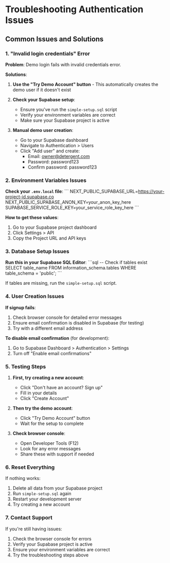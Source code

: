 # Troubleshooting Authentication Issues

## Common Issues and Solutions

### 1. "Invalid login credentials" Error

**Problem**: Demo login fails with invalid credentials error.

**Solutions**:
1. **Use the "Try Demo Account" button** - This automatically creates the demo user if it doesn't exist
2. **Check your Supabase setup**:
   - Ensure you've run the `simple-setup.sql` script
   - Verify your environment variables are correct
   - Make sure your Supabase project is active

3. **Manual demo user creation**:
   - Go to your Supabase dashboard
   - Navigate to Authentication > Users
   - Click "Add user" and create:
     - Email: owner@detergent.com
     - Password: password123
     - Confirm password: password123

### 2. Environment Variables Issues

**Check your `.env.local` file**:
\`\`\`
NEXT_PUBLIC_SUPABASE_URL=https://your-project-id.supabase.co
NEXT_PUBLIC_SUPABASE_ANON_KEY=your_anon_key_here
SUPABASE_SERVICE_ROLE_KEY=your_service_role_key_here
\`\`\`

**How to get these values**:
1. Go to your Supabase project dashboard
2. Click Settings > API
3. Copy the Project URL and API keys

### 3. Database Setup Issues

**Run this in your Supabase SQL Editor**:
\`\`\`sql
-- Check if tables exist
SELECT table_name FROM information_schema.tables 
WHERE table_schema = 'public';
\`\`\`

If tables are missing, run the `simple-setup.sql` script.

### 4. User Creation Issues

**If signup fails**:
1. Check browser console for detailed error messages
2. Ensure email confirmation is disabled in Supabase (for testing)
3. Try with a different email address

**To disable email confirmation** (for development):
1. Go to Supabase Dashboard > Authentication > Settings
2. Turn off "Enable email confirmations"

### 5. Testing Steps

1. **First, try creating a new account**:
   - Click "Don't have an account? Sign up"
   - Fill in your details
   - Click "Create Account"

2. **Then try the demo account**:
   - Click "Try Demo Account" button
   - Wait for the setup to complete

3. **Check browser console**:
   - Open Developer Tools (F12)
   - Look for any error messages
   - Share these with support if needed

### 6. Reset Everything

If nothing works:
1. Delete all data from your Supabase project
2. Run `simple-setup.sql` again
3. Restart your development server
4. Try creating a new account

### 7. Contact Support

If you're still having issues:
1. Check the browser console for errors
2. Verify your Supabase project is active
3. Ensure your environment variables are correct
4. Try the troubleshooting steps above
